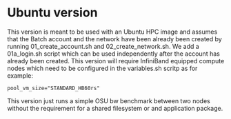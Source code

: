 # Ubuntu version
This version is meant to be used with an Ubuntu HPC image and assumes that the Batch account and the network have been already been created by running 01_create_account.sh and 02_create_network.sh. 
We add a 01a_login.sh script which can be used independently after the account has already been created. 
This version will require InfiniBand equipped compute nodes which need to be configured in the variables.sh scritp as for example:
```
pool_vm_size="STANDARD_HB60rs"
```
This version just runs a simple OSU bw benchmark between two nodes without the requirement for a shared filesystem or and application package.
